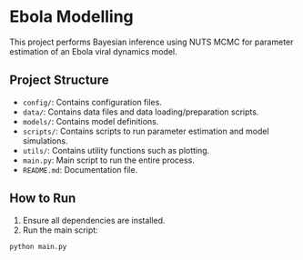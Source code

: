 # Ebola Modelling

This project performs Bayesian inference using NUTS MCMC for parameter estimation of an Ebola viral dynamics model.

## Project Structure

- `config/`: Contains configuration files.
- `data/`: Contains data files and data loading/preparation scripts.
- `models/`: Contains model definitions.
- `scripts/`: Contains scripts to run parameter estimation and model simulations.
- `utils/`: Contains utility functions such as plotting.
- `main.py`: Main script to run the entire process.
- `README.md`: Documentation file.

## How to Run

1. Ensure all dependencies are installed.
2. Run the main script:

```bash
python main.py
